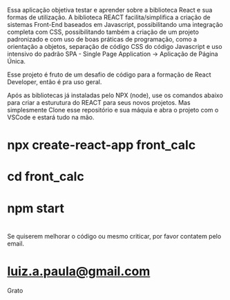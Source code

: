 Essa aplicação objetiva testar e aprender sobre a biblioteca React e sua formas
de utilização.
A biblioteca REACT facilita/simplifica a criação de sistemas Front-End baseados em
Javascript, possibilitando uma integração completa com CSS, possibilitando também
a criação de um projeto padronizado e com uso de boas práticas de programação, como
a orientação a objetos, separação de código CSS do código Javascript e uso intensivo
do padrão SPA - Single Page Application -> Aplicação de Página Única.

Esse projeto é fruto de um desafio de código para a formação de React Developer, então
é pra uso geral.


Após as bibliotecas já instaladas pelo NPX (node), use os comandos abaixo para criar a
esturutura do REACT para seus novos projetos.
Mas simplesmente Clone esse repositório e sua máquia e abra o projeto com o VSCode e
estará tudo na mão.
# ##################
# npx create-react-app front_calc
# cd front_calc
# npm start
# ###############################

Se quiserem melhorar o código ou mesmo criticar, por favor contatem pelo email.
#                   luiz.a.paula@gmail.com

Grato
